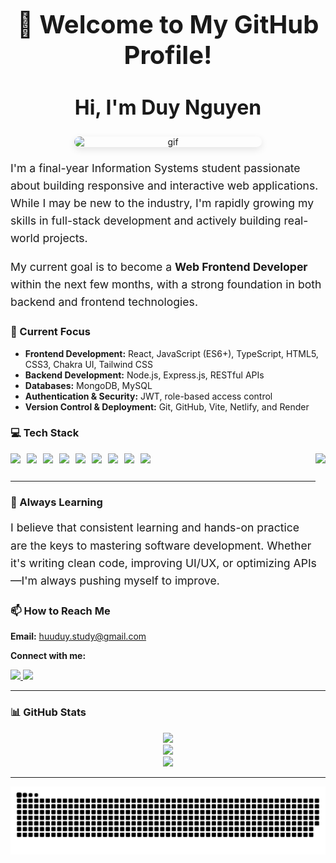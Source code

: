 <!-- Heading chính -->
<h1 style="text-align: center; font-size: 2.5rem; font-weight: bold; margin-top: 30px;">
  👋 Welcome to My GitHub Profile!
</h1>

<!-- About Me section -->
<h2 style="text-align: center; font-size: 2rem; margin-top: 40px;">Hi, I'm Duy Nguyen</h2>

<div style="text-align: center; margin: 20px 0;">
  <img 
    src="https://media.giphy.com/media/du3J3cXyzhj75IOgvA/giphy.gif?cid=ecf05e47sc76l4bzm5e78c8rrg1713n6uudhl6ozmdc2a4t9&ep=v1_gifs_search&rid=giphy.gif&ct=g" 
    alt="gif"
    style="max-width: 300px; border-radius: 12px; display: block; margin: auto; box-shadow: 0 4px 12px rgba(0,0,0,0.1);" 
  />
</div>

<p style="font-size: 1.1rem; line-height: 1.6;">
  I'm a final-year Information Systems student passionate about building responsive and interactive web applications.
  While I may be new to the industry, I'm rapidly growing my skills in full-stack development and actively building real-world projects.
</p>

<p style="font-size: 1.1rem; line-height: 1.6;">
  My current goal is to become a <strong>Web Frontend Developer</strong> within the next few months, with a strong foundation in both backend and frontend technologies.
</p>

<!-- Current Focus -->
<h3>🚀 Current Focus</h3>
<ul>
  <li><strong>Frontend Development:</strong> React, JavaScript (ES6+), TypeScript, HTML5, CSS3, Chakra UI, Tailwind CSS</li>
  <li><strong>Backend Development:</strong> Node.js, Express.js, RESTful APIs</li>
  <li><strong>Databases:</strong> MongoDB, MySQL</li>
  <li><strong>Authentication & Security:</strong> JWT, role-based access control</li>
  <li><strong>Version Control & Deployment:</strong> Git, GitHub, Vite, Netlify, and Render</li>
</ul>

<!-- Tech Stack with GIF -->
<h3>💻 Tech Stack</h3>

<img align="right" height="150" src="https://media4.giphy.com/media/v1.Y2lkPTc5MGI3NjExb2oxczUxcHdxYngwbWtvbDFqdDQ3dDZkcmhiaWphNXR2MGcxemZyeCZlcD12MV9pbnRlcm5hbF9naWZfYnlfaWQmY3Q9Zw/qZgHBlenHa1zKqy6Zn/giphy.gif" />

<div style="display: flex; flex-wrap: wrap; gap: 10px; align-items: center;">
  <img src="https://cdn.jsdelivr.net/gh/devicons/devicon/icons/javascript/javascript-original.svg" height="30" />
  <img src="https://cdn.jsdelivr.net/gh/devicons/devicon/icons/typescript/typescript-original.svg" height="30" />
  <img src="https://cdn.jsdelivr.net/gh/devicons/devicon/icons/react/react-original.svg" height="30" />
  <img src="https://cdn.jsdelivr.net/gh/devicons/devicon/icons/html5/html5-original.svg" height="30" />
  <img src="https://cdn.jsdelivr.net/gh/devicons/devicon/icons/css3/css3-original.svg" height="30" />
  <img src="https://cdn.jsdelivr.net/gh/devicons/devicon/icons/nodejs/nodejs-original.svg" height="30" />
  <img src="https://cdn.jsdelivr.net/gh/devicons/devicon/icons/express/express-original.svg" height="30" />
  <img src="https://cdn.jsdelivr.net/gh/devicons/devicon/icons/mongodb/mongodb-original.svg" height="30" />
  <img src="https://cdn.jsdelivr.net/gh/devicons/devicon/icons/mysql/mysql-original.svg" height="30" />
</div>

<hr />

<!-- Learning philosophy -->
<h3>🌱 Always Learning</h3>
<p style="font-size: 1.1rem; line-height: 1.6;">
  I believe that consistent learning and hands-on practice are the keys to mastering software development.
  Whether it's writing clean code, improving UI/UX, or optimizing APIs—I'm always pushing myself to improve.
</p>

<!-- Contact -->
<h3>📫 How to Reach Me</h3>
<p><strong>Email:</strong> <a href="mailto:huuduy.study@gmail.com">huuduy.study@gmail.com</a></p>

<p><strong>Connect with me:</strong></p>
<p>
  <a href="https://www.linkedin.com/in/huu-duy-3a0a36362/" target="_blank">
    <img src="https://img.shields.io/badge/LinkedIn-0077B5?logo=linkedin&logoColor=white&style=for-the-badge" />
  </a>
  <a href="https://www.facebook.com/duy.huu.52438174/" target="_blank">
    <img src="https://img.shields.io/badge/Facebook-1877F2?logo=facebook&logoColor=white&style=for-the-badge" />
  </a>
</p>

<hr />

<!-- GitHub Stats -->
<h3>📊 GitHub Stats</h3>

<p align="center">
  <img src="https://github-readme-stats.vercel.app/api?username=huuduy117&theme=radical&hide_border=false&include_all_commits=false&count_private=false" /><br/>
  <img src="https://github-readme-streak-stats.herokuapp.com/?user=huuduy117&theme=radical&hide_border=false" /><br/>
  <img src="https://github-readme-stats.vercel.app/api/top-langs/?username=huuduy117&theme=radical&hide_border=false&include_all_commits=false&count_private=false&layout=compact" />
</p>

<hr />

<!-- Contribution Snake -->
<div style="text-align: center;">
  <picture>
    <source media="(prefers-color-scheme: dark)" srcset="https://raw.githubusercontent.com/platane/platane/output/github-contribution-grid-snake-dark.svg">
    <source media="(prefers-color-scheme: light)" srcset="https://raw.githubusercontent.com/platane/platane/output/github-contribution-grid-snake.svg">
    <img alt="Github Contribution Grid Snake Animation" src="https://raw.githubusercontent.com/platane/platane/output/github-contribution-grid-snake.svg" style="max-width: 100%; visibility: visible;" />
  </picture>
</div>
